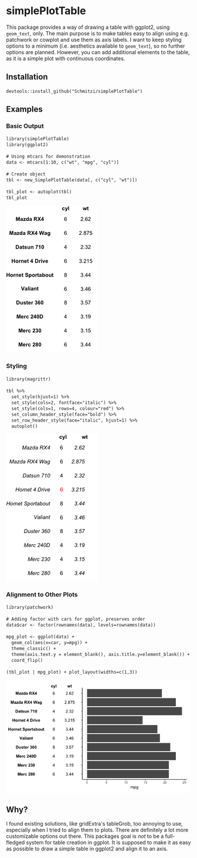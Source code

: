 
# simplePlotTable

<!-- badges: start -->
<!-- badges: end -->

This package provides a way of drawing a table with ggplot2, using `geom_text`, only.
The main purpose is to make tables easy to align using e.g. patchwork or cowplot and use them as axis labels.
I want to keep styling options to a minimum (i.e. aesthetics available to `geom_text`),
so no further options are planned.
However, you can add additional elements to the table, as it is a simple plot with continuous coordinates.

## Installation

```{r}
devtools::install_github("Schmitzi/simplePlotTable")
```

## Examples

### Basic Output
```{r}
library(simplePlotTable)
library(ggplot2)

# Using mtcars for demonstration
data <- mtcars[1:10, c("wt", "mpg", "cyl")]

# Create object
tbl <- new_SimplePlotTable(data[, c("cyl", "wt")])

tbl_plot <- autoplot(tbl)
tbl_plot
```

![Basic Output Example](man/img/plain.png)

### Styling
```{r}
library(magrittr)

tbl %>%
  set_style(hjust=1) %>%
  set_style(cols=2, fontface="italic") %>%
  set_style(cols=1, rows=4, colour="red") %>% 
  set_column_header_style(face="bold") %>% 
  set_row_header_style(face="italic", hjust=1) %>% 
  autoplot()
```

![Styling Example](man/img/styling.png)

### Alignment to Other Plots
```{r}
library(patchwork)

# Adding factor with cars for ggplot, preserves order
data$car <- factor(rownames(data), levels=rownames(data))

mpg_plot <- ggplot(data) +
  geom_col(aes(x=car, y=mpg)) +
  theme_classic() + 
  theme(axis.text.y = element_blank(), axis.title.y=element_blank()) +
  coord_flip()
  
(tbl_plot | mpg_plot) + plot_layout(widths=c(1,3))
```
![Alignment Example](man/img/alignment.png)

## Why?
I found existing solutions, like gridExtra's tableGrob, too annoying to use,
especially when I tried to align them to plots.
There are definitely a lot more customizable options out there.
This packages goal is _not_ to be a full-fledged system for table creation in ggplot.
It is supposed to make it as easy as possible to draw a simple table in ggplot2 and align it to an axis.
